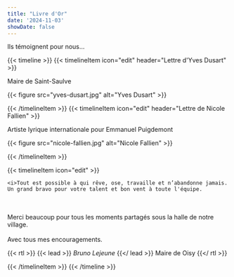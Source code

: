 ```yaml
---
title: "Livre d'Or"
date: '2024-11-03'
showDate: false
---
```

Ils témoignent pour nous...

{{< timeline >}}
{{< timelineItem icon="edit" header="Lettre d'Yves Dusart" >}}

  Maire de Saint-Saulve

  {{< figure
      src="yves-dusart.jpg"
      alt="Yves Dusart"
      >}}

{{< /timelineItem >}}
{{< timelineItem icon="edit" header="Lettre de Nicole Fallien" >}}

Artiste lyrique internationale pour Emmanuel Puigdemont

  {{< figure
      src="nicole-fallien.jpg"
      alt="Nicole Fallien"
      >}}

{{< /timelineItem >}}


{{< timelineItem icon="edit" >}}

    <i>Tout est possible à qui rêve, ose, travaille et n’abandonne jamais. Un grand bravo pour votre talent et bon vent à toute l'équipe.

<br/>
<br/>
    Merci beaucoup pour tous les moments partagés sous la halle de notre village.
<br/>
<br/>
    Avec tous mes encouragements.</i>

{{< rtl >}}
{{< lead >}}
  *Bruno Lejeune*
{{</ lead >}}
Maire de Oisy
{{</ rtl >}}

  {{< /timelineItem >}}
{{< /timeline >}}
